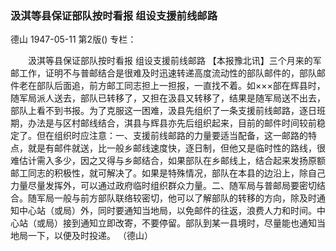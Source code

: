 ### 汲淇等县保证部队按时看报  组设支援前线邮路
德山
1947-05-11
第2版()
专栏：

　　汲淇等县保证部队按时看报
    组设支援前线邮路
    【本报豫北讯】三个月来的军邮工作，证明不与普邮结合是很难及时迅速转递高度流动性的部队邮件的，部队邮件老在部队后面追，前方邮工同志担上一担报，一直找不着。如×××部在辉县时，随军局派人送去，部队已转移了，又担在汲县又转移了，结果是随军局送不出去，部队上看不到书报。为了克服这一困难，汲县先组织了一条支援前线邮路，逐日班期，办法是与区村邮线结合，淇县与辉县亦先后组织起来，目前的邮件时间较前稳定了。但在组织时应注意：一、支援前线邮路的力量要适当配备，这一邮路的特点，就是有邮件就送，比一般乡邮线速度快，逐日制，但他又是临时性的路线，很难估计需入多少，因之又得与乡邮结合，如果部队在乡邮线上，结合起来发扬原额邮工同志的积极性，就可解决了。如果是特殊情况，部队在本县的边沿上，除自己力量尽量发挥外，可以通过政府临时组织群众力量。二、随军局与普邮局要密切结合。随军局一般与前方部队联络较密切，他可以了解部队的转移的方向，除及时通知中心站（或局）外，同时要通知当地局，以免邮件的往返，浪费人力和时间。中心站（或局）接到通知立即改寄，不要停留。部队到某一县境时，尽量能也通知当地局一下，以便及时投递。
                                                      （德山）
